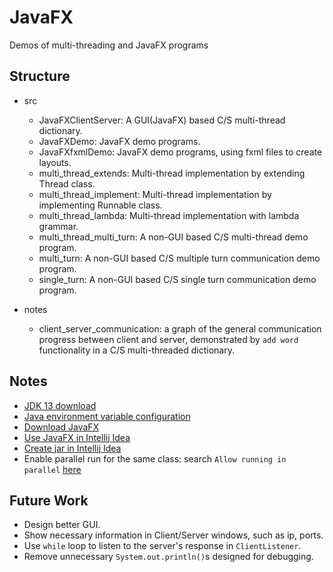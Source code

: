 # JavaFX
Demos of multi-threading and JavaFX programs

## Structure
* src
	* JavaFXClientServer: A GUI(JavaFX) based C/S multi-thread dictionary.
	* JavaFXDemo: JavaFX demo programs.
	* JavaFXfxmlDemo: JavaFX demo programs, using fxml files to create layouts.
	* multi_thread_extends: Multi-thread implementation by extending Thread class.
	* multi_thread_implement: Multi-thread implementation by implementing Runnable class.
	* multi_thread_lambda: Multi-thread implementation with lambda grammar.
	* multi_thread_multi_turn: A non-GUI based C/S multi-thread demo program.
	* multi_turn: A non-GUI based C/S multiple turn communication demo program.
	* single_turn: A non-GUI based C/S single turn communication demo program.

* notes
	* client_server_communication: a graph of the general communication progress between client and server, demonstrated by `add word` functionality in a C/S multi-threaded dictionary.

## Notes
* [JDK 13 download](http://www.oracle.com)
* [Java environment variable configuration](https://blog.csdn.net/vvv_110/article/details/72897142)
* [Download JavaFX](https://gluonhq.com/products/javafx/)
* [Use JavaFX in Intellij Idea](https://openjfx.io/openjfx-docs/#gradle)
* [Create jar in Intellij Idea](https://www.javatt.com/p/79407)
*  Enable parallel run for the same class: search `Allow running in parallel` [here](https://blog.jetbrains.com/idea/2018/09/whats-new-in-intellij-idea-2018-3-eap2/)

## Future Work
* Design better GUI.
* Show necessary information in Client/Server windows, such as ip, ports.
* Use `while` loop to listen to the server's response in `ClientListener`.
* Remove unnecessary `System.out.println()`s designed for debugging.
